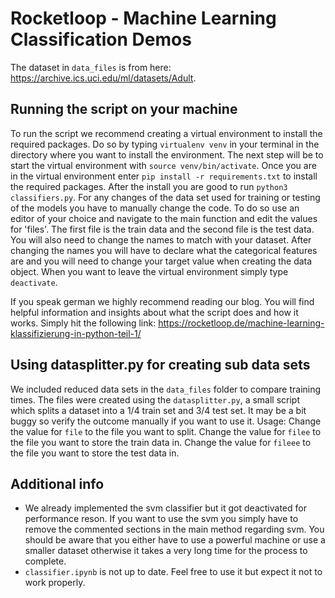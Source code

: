 # Rocketloop - Machine Learning Classification Demos

The dataset in `data_files` is from here: https://archive.ics.uci.edu/ml/datasets/Adult.

## Running the script on your machine
To run the script we recommend creating a virtual environment to install the required packages.
Do so by typing `virtualenv venv` in your terminal in the directory where you want to install the environment.
The next step will be to start the virtual environment with `source venv/bin/activate`.
Once you are in the virtual environment enter `pip install -r requirements.txt` to install the required packages.
After the install you are good to run `python3 classifiers.py`.
For any changes of the data set used for training or testing of the models you have to manually change the code.
To do so use an editor of your choice and navigate to the main function and edit the values for 'files'. The first file is the train data and the second file is the test data. You will also need to change the names to match with your dataset. After changing the names you will have to declare what the categorical features are and you will need to change your target value when creating the data object.
When you want to leave the virtual environment simply type `deactivate`.

If you speak german we highly recommend reading our blog. You will find helpful information and insights about what the script does and how it works. Simply hit the following link: https://rocketloop.de/machine-learning-klassifizierung-in-python-teil-1/

## Using datasplitter.py for creating sub data sets
We included reduced data sets in the `data_files` folder to compare training times. The files were created using the `datasplitter.py`, a small script which splits a dataset into a 1/4 train set and 3/4 test set. It may be a bit buggy so verify the outcome manually if you want to use it. Usage: Change the value for `file` to the file you want to split. Change the value for `filee` to the file you want to store the train data in. Change the value for `fileee` to the file you want to store the test data in.   

## Additional info
* We already implemented the svm classifier but it got deactivated for performance reson. If you want to use the svm you simply have to remove the commented sections in the main method regarding svm. You should be aware that you either have to use a powerful machine or use a smaller dataset otherwise it takes a very long time for the process to complete.
* `classifier.ipynb` is not up to date. Feel free to use it but expect it not to work properly.

